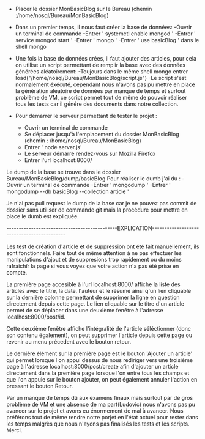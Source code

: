 
- Placer le dossier MonBasicBlog sur le Bureau (chemin :/home/nosql/Bureau/MonBasicBlog)

- Dans un premier temps, il nous faut créer la base de données:
	-Ouvrir un terminal de commande 
	-Entrer ' systemctl enable mongod '
	-Entrer ' service mongod start '
	-Entrer ' mongo '
	-Entrer ' use basicBlog ' dans le shell mongo

- Une fois la base de données crées, il faut ajouter des articles, pour cela on utilise un script permettant de remplir la base avec des données générées aléatoirement:
	-Toujours dans le même shell mongo entrer load("/home/nosql/Bureau/MonBasicBlog/script.js")
	-Le script s'est normalement éxécuté, cependant nous n'avons pas pu mettre en place la  génération aléatoire de données par manque de temps et surtout problème de VM, ce script permet tout de même de pouvoir réaliser tous les tests car il génére des documents dans notre collection.

- Pour démarrer le serveur permettant de tester le projet :
	- Ouvrir un terminal de commande
	- Se déplacer jusqu'à l'emplacement du dossier MonBasicBlog (chemin : /home/nosql/Bureau/MonBasicBlog)
	- Entrer ' node server.js'
	- Le serveur démarre rendez-vous sur Mozilla Firefox
	- Entrer l'url localhost:8000/



Le dump de la base se trouve dans le dossier Bureau/MonBasicBlog/dump/basicBlog
Pour réaliser le dumb j'ai du :
	-Ouvrir un terminal de commande
	-Entrer ' mongodump '
	-Entrer ' mongodump --db basicBlog --collection article '

Je n'ai pas pull request le dump de la base car je ne pouvez pas commit de dossier sans utiliser de commande git mais la procédure pour mettre en place le dumb est expliquée.


---------------------------------------------EXPLICATION-------------------------------------------

Les test de création d'article et de suppression ont été fait manuellement, ils sont fonctionnels.
Faire tout de même attention à ne pas effectuer les manipulations d'ajout et de suppresions trop rapidement ou du moins rafraichîr la page si vous voyez que votre action n'a pas été prise en compte.

La première page accesible à l'url localhost:8000/ affiche la liste des articles avec le titre, la date, l'auteur et le résumé ainsi q'un lien cliquable sur la dernière colonne permettant de supprimer la ligne en question directement depuis cette page. Le lien cliquable sur le titre d'un article permet de se déplacer dans une deuxième fenêtre à l'adresse localhost:8000/post/id. 

Cette deuxième fenêtre affiche l'intégralité de l'article séléctionner (donc son contenu également), on peut supprimer l'article depuis cette page ou revenir au menu précedent avec le bouton retour.

Le dernière élément sur la première page est le bouton 'Ajouter un article' qui permet lorsque l'on appui dessus de nous rediriger vers une troisième page à l'adresse localhost:8000/post/create afin d'ajouter un article directement dans la première page lorsque l'on entre tous les champs et que l'on appuie sur le bouton ajouter, on peut également annuler l'action en pressant le bouton Retour.


Par un manque de temps dû aux examens finaux mais surtout par de gros problème de VM et une absence de ma part(Ludovic) nous n'avons pas pu avancer sur le projet et avons eu énormement de mal à avancer. Nous préférons tout de même rendre notre porjet en l'état actuel pour rester dans les temps malgrès que nous n'ayons pas finalisés les tests et les scripts. Merci.



